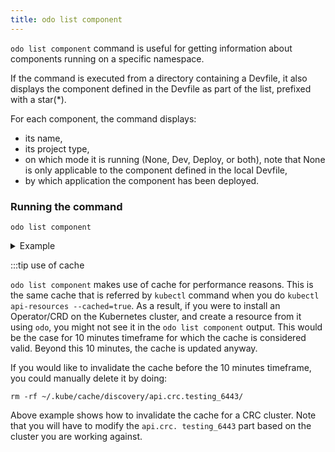 ```yaml
---
title: odo list component
---
```


`odo list component` command is useful for getting information about components running on a specific namespace.

If the command is executed from a directory containing a Devfile, it also displays the component
defined in the Devfile as part of the list, prefixed with a star(*).

For each component, the command displays:
- its name,
- its project type,
- on which mode it is running (None, Dev, Deploy, or both), note that None is only applicable to the component 
defined in the local Devfile,
- by which application the component has been deployed.

### Running the command
```shell
odo list component
```
<details>
<summary>Example</summary>

```shell
$ odo list component
 ✓  Listing components from namespace 'my-percona-server-mongodb-operator' [292ms]
 NAME              PROJECT TYPE  RUNNING IN  MANAGED
 * my-nodejs         nodejs        Deploy      odo (v3.0.0-rc1)
 my-go-app         go            Dev         odo (v3.0.0-rc1)
 mongodb-instance  Unknown       None        percona-server-mongodb-operator 
```
</details>


:::tip use of cache

`odo list component` makes use of cache for performance reasons. This is the same cache that is referred by `kubectl` command 
when you do `kubectl api-resources --cached=true`. As a result, if you were to install an Operator/CRD on the 
Kubernetes cluster, and create a resource from it using `odo`, you might not see it in the `odo list component` output. This 
would be the case for 10 minutes timeframe for which the cache is considered valid. Beyond this 10 minutes, the 
cache is updated anyway.

If you would like to invalidate the cache before the 10 minutes timeframe, you could manually delete it by doing:
```shell
rm -rf ~/.kube/cache/discovery/api.crc.testing_6443/
```
Above example shows how to invalidate the cache for a CRC cluster. Note that you will have to modify the `api.crc.
testing_6443` part based on the cluster you are working against.